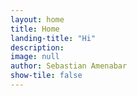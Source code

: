 ```yaml
---
layout: home
title: Home
landing-title: "Hi"
description: 
image: null
author: Sebastian Amenabar
show-tile: false
---
```

